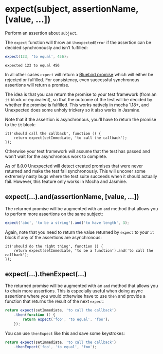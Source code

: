 # expect(subject, assertionName, [value, ...])

Perform an assertion about `subject`.

The `expect` function will throw an `UnexpectedError` if the assertion can be
decided synchronously and isn't fulfilled:

```javascript
expect(123, 'to equal', 456);
```

```output
expected 123 to equal 456
```

In all other cases `expect` will return a
[Bluebird promise](https://github.com/petkaantonov/bluebird) which will either be
rejected or fulfilled. For consistency, even successful synchronous assertions will
return a promise.

The idea is that you can return the promise to your test framework (from an `it`
block or equivalent), so that the outcome of the test will be decided by whether
the promise is fulfilled. This works natively in mocha 1.18+, and Unexpected
does some unholy trickery so it also works in Jasmine.

Note that if the assertion is asynchronous, you'll have to return the promise
to the `it` block:

```javascript#eval:false
it('should call the callback', function () {
    return expect(setImmediate, 'to call the callback');
});
```

Otherwise your test framework will assume that the test has passed and won't wait
for the asynchronous work to complete.

As of 8.0.0 Unexpected will detect created promises that were never returned
and make the test fail synchronously. This will uncover some extremely nasty
bugs where the test suite succeeds when it should actually fail. However, this
feature only works in Mocha and Jasmine.


## expect(...).and(assertionName, [value, ...])

The returned promise will be augmented with an `and` method that allows you to
perform more assertions on the same subject:

```javascript
expect('abc', 'to be a string').and('to have length', 3);
```

Again, note that you need to return the value returned by `expect` to your `it`
block if any of the assertions are asynchronous:

```javascript#eval:false
it('should do the right thing', function () {
    return expect(setImmediate, 'to be a function').and('to call the callback');
});
```

## expect(...).thenExpect(...)

The returned promise will be augmented with an `and` method that allows you to
chain more assertions. This is especially useful when doing async assertions where
you would otherwise have to use `then` and provide a function that returns
the result of the next `expect`:

```javascript
return expect(setImmediate, 'to call the callback')
    .then(function () {
        return expect('foo', 'to equal', 'foo');
    });
```

You can use `thenExpect` like this and save some keystrokes:

```javascript
return expect(setImmediate, 'to call the callback')
    .thenExpect('foo', 'to equal', 'foo');
```
